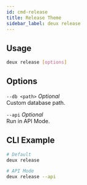 ```yaml
---
id: cmd-release
title: Release Theme
sidebar_label: deux release
---
```


## Usage
```bash
deux release [options]
```

## Options
`--db <path>` *Optional*  
Custom database path.

`--api` *Optional*  
Run in API Mode.

## CLI Example
```bash
# Default
deux release

# API Mode
deux release --api
```
